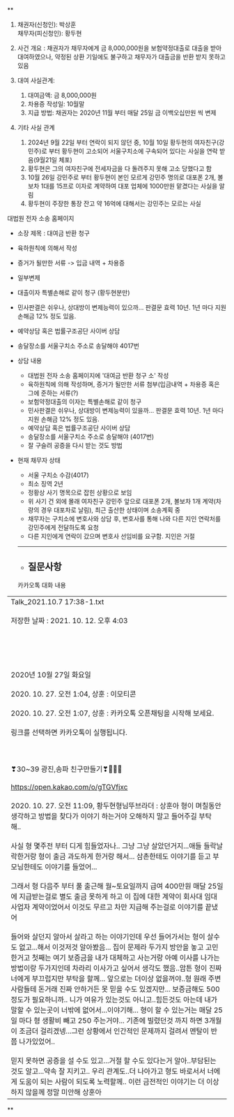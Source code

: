 **

1. 채권자(신청인): 박상훈  
    채무자(피신청인): 황두현

2. 사건 개요
	: 채권자가 채무자에게 금 8,000,000원을 보험약정대출로 대출을 받아 대여하였으나, 약정된 상환 기일에도 불구하고 채무자가 대출금을 반환 받지 못하고 있음
    
3. 대여 사실관계:
    1. 대여금액: 금 8,000,000원
    2. 차용증 작성일: 10월말
    3. 지급 방법: 채권자는 2020년 11월 부터 매달 25일 금 이백오십만원 씩 변제
    
4. 기타 사실 관계
    1. 2024년 9월 22일 부터 연락이 되지 않던 중, 10월 10일 황두현의 여자친구(강민주)로 부터 황두현이 고소되어 서울구치소에 구속되어 있다는 사실을 연락 받음(9월21일 체포)
    2. 황두현은 그의 여자친구에 전세자금을 다 돌려주지 못해 고소 당했다고 함
    3. 10월 26일 강민주로 부터 황두현이 본인 모르게 강민주 명의로 대포폰 2개, 볼보차 1대를 15프로 이자로 계약하여 대포 업체에 1000만원 맡겼다는 사실을 알림
    4. 황두현이 주장한 통장 잔고 약 16억에 대해서는 강민주는 모르는 사실
    

  대법원 전자 소송 홈페이지
  - 소장 제목 : 대여금 반환 청구
  - 육하원칙에 의해서 작성
  - 증거가 될만한 서류 -> 입금 내역 + 차용증
  - 일부변제 
  - 대출이자 특별손해로 같이 청구 (황두현분만)
  - 민사판결은 쉬우나, 상대방이 변제능력이 있으까... 판결문 효력 10년. 1년 마다 지원 손해금 12% 정도 있음. 
  - 예약상담 혹은 법률구조공단 사이버 상담
  - 송달장소를 서울구치소 주소로 송달해야 4017번 

- 상담 내용
	- 대법원 전자 소송 홈페이지에 '대여금 반환 청구 소' 작성
	- 육하원칙에 의해 작성하며, 증거가 될만한 서류 첨부(입금내역 + 차용증 혹은 그에 준하는 서류(?)
	- 보험약정대출의 이자는 특별손해로 같이 청구
	- 민사판결은 쉬우나, 상대방이 변제능력이 있을까... 판결문 효력 10년. 1년 마다 지원 손해금 12% 정도 있음. 
	- 예약상담 혹은 법률구조공단 사이버 상담
	- 송달장소를 서울구치소 주소로 송달해야 (4017번) 
	- 잘 구슬려 공증을 다시 받는 것도 방법
- 현재 채무자 상태
	- 서울 구치소 수감(4017)
	- 최소 징역 2년
	- 정황상 사기 명목으로 잡힌 상황으로 보임
	- 위 사기 건 외에 몰래 여자친구 강민주 앞으로 대포폰 2개, 볼보차 1개 계약(차량의 경우 대포차로 날림), 최근 출산한 상태이며 소송계획 중
	- 채무자는 구치소에 변호사와 상담 후, 변호사를 통해 나와 다른 지인 연락처를 강민주에게 전달하도록 요청
	- 다른 지인에게 연락이 갔으며 변호사 선임비를 요구함. 지인은 거절
  ---
  - 질문사항
	  - 
  
  카카오톡 대화 내용

  

|   |
|---|
|Talk_2021.10.7 17:38-1.txt<br><br>저장한 날짜 : 2021. 10. 12. 오후 4:03<br><br>  <br>  <br>  <br><br>2020년 10월 27일 화요일<br><br>2020. 10. 27. 오전 1:04, 상훈 : 이모티콘 <br><br>2020. 10. 27. 오전 1:07, 상훈 : 카카오톡 오픈채팅을 시작해 보세요.<br><br>링크를 선택하면 카카오톡이 실행됩니다.<br><br>  <br><br>❣30~39 광진,송파 친구만들기❣💏👭👫<br><br>https://open.kakao.com/o/gTGVfjxc<br><br>2020. 10. 27. 오전 11:09, 황두현형님뚜브라더 : 상훈아 형이 며칠동안 생각하고 방법을 찾다가 이야기 하는거야 오해하지 말고 들어주길 부탁해.. <br><br>사실 형 몇주전 부터 디게 힘들었자나.. 그냥 그냥 살았던거지...애들 들락날락한거랑 형이 출금 과도하게 한거랑 해서... 삼촌한테도 이야기를 듣고 부모님한테도 이야기를 들었어...<br><br>그래서 형 다음주 부터 풀 출근해 월~토요일까지 급여 400만원 매달 25일에 지급받는걸로 별도 출금 못하게 하고 이 집에 대한 계약이 회사대 임대사업자 계약이었어서 이것도 무르고 차만 지급해 주는걸로 이야기를 끝냈어 <br><br>들어와 살던지 알아서 살라고 하는 이야기인데 우선 들어가서는 형이 살수도 없고...해서 이것저것 알아봤음... 집이 문제라 두가지 방안을 놓고 고민한거고 첫째는 여기 보증금을 내가 대체하고 사는거랑 아예 이사를 나가는 방법이랑 두가지인데 차라리 이사가고 싶어서 생각도 했음..암튼 형이 진짜 너에게 부끄럽지만 부탁을 할께... 앞으로는 더이상 없을꺼야..형 원래 주변 사람들테 돈거래 진짜 안하거든 못 믿을 수도 있겠지만... 보증금해도 500정도가 필요하니까.. 니가 여유가 있는것도 아니고..힘든것도 아는데 내가 말할 수 있는곳이 너밖에 없어서...이야기해... 형이 할 수 있는거는 매달 25일 마다 형 생활비 빼고 250 주는거야... 기존에 빌렸던것 까지 하면 3개월이 조금더 걸리겠넹...그런 상황에서 인간적인 문제까지 걸려서 멘탈이 반쯤 나가있었어.. <br><br>믿지 못하면 공증을 설 수도 있고...거절 할 수도 있다는거 알아..부담된는 것도 알고...약속 잘 지키고.. 우리 관계도..더 나아가고 형도 바로서서 너에게 도움이 되는 사람이 되도록 노력할께.. 이런 금전적인 이야기는 더 이상하지 않을께 정말 미안해 상훈아|

  
**